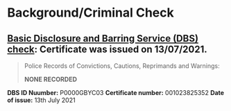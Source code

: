 # Background/Criminal Check

## [Basic Disclosure and Barring Service (DBS) check](https://www.gov.uk/request-copy-criminal-record): Certificate was issued on 13/07/2021.

> Police Records of Convictions, Cautions, Reprimands and Warnings:
>
> **NONE RECORDED**

**DBS ID Nuumber:** P0000GBYC03
**Certificate number:** 001023825352
**Date of issue:** 13th July 2021

